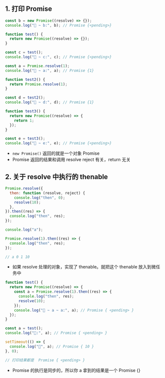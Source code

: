 ## 1. 打印 Promise

```js
const b = new Promise((resolve) => {});
console.log("🚀 ~ b:", b); // Promise {<pending>}

function test() {
  return new Promise((resolve) => {});
}

const c = test();
console.log("🚀 ~ c:", c); // Promise {<pending>}

const a = Promise.resolve(1);
console.log("🚀 ~ a:", a); // Promise {1}

function test2() {
  return Promise.resolve(1);
}

const d = test2();
console.log("🚀 ~ d:", d); // Promise {1}

function test3() {
  return new Promise((resolve) => {
    return 1;
  });
}

const e = test3();
console.log("🚀 ~ e:", e); // Promise {<pending>}
```

- `new Promise()` 返回的就是一个对象 Promise
- Promise 返回的结果和调用 resolve reject 有关，return 无关

## 2. 关于 resolve 中执行的 thenable

```js
Promise.resolve({
  then: function (resolve, reject) {
    console.log("then", 0);
    resolve(10);
  },
}).then((res) => {
  console.log("then", res);
});

console.log("a");

Promise.resolve(1).then((res) => {
  console.log("then", res);
});

// a 0 1 10
```

- 如果 resolve 处理的对象，实现了 thenable。就把这个 thenable 放入到微任务中

```js
function test() {
  return new Promise((resolve) => {
    const a = Promise.resolve(1).then((res) => {
      console.log("then", res);
      resolve(10);
    });
    console.log("🚀 ~ a ~ a:", a); // Promise { <pending> }
  });
}

const a = test();
console.log("🚀:", a); // Promise { <pending> }

setTimeout(() => {
  console.log("🚀", a); // Promise { 10 }
}, 0);

// 打印结果都是  Promise { <pending> }
```

- Promise 的执行是同步的，所以你 a 拿到的结果是一个 Promise {<pending>}
